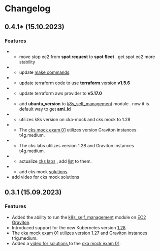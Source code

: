 # Changelog
## 0.4.1* (15.10.2023)
### Features
* + move stop ec2 from **spot request** to  **spot fleet** .  get spot ec2 more stability
* + update [make commands](..%2FREADME.MD#command)
* + update terraform code  to use **terraform** version **v1.5.6** 
* +  update terraform aws provider to **v5.17.0**
* + add **ubuntu_version** to [k8s_self_management](..%2Fterraform%2Fmodules%2Fk8s_self_managment) module . now it is default way to get **ami_id**
* +  utilizes k8s version on cka-mock and cks mock to 1.28
* + The [cks mock exam 01](..%2Ftasks%2Fcks%2Fmock%2F01)  utilizes version  Graviton instances t4g.medium.
* + The cks labs utilizes version 1.28 and Graviton instances t4g.medium.
* +  actualize  [cks labs](..%2Ftasks%2Fcks%2Flabs)  , add [list](..%2Ftasks%2Fcks%2Flabs%2FREADME.MD) to them.
* + add  cks mock [solutions](..%2Ftasks%2Fcks%2Fmock%2F01%2Fworker%2Ffiles%2Fsolutions)
* add video for cks mock solutions

## 0.3.1 (15.09.2023)
### Features
* Added the ability to run the [k8s_self_management](..%2Fterraform%2Fmodules%2Fk8s_self_managment) module on [EC2 Graviton](https://docs.aws.amazon.com/whitepapers/latest/aws-graviton-performance-testing/what-is-aws-graviton.html).
* Introduced support for the new Kubernetes version [1.28](https://github.com/kubernetes/kubernetes/blob/master/CHANGELOG/CHANGELOG-1.28.md).
* The [cka mock exam 01](..%2Ftasks%2Fcka%2Fmock%2F01)  utilizes version 1.27 and Graviton instances t4g.medium.
* Added a [video for solutions ](https://youtu.be/IZsqAPpbBxM)  to the [cka mock exam 01](..%2Ftasks%2Fcka%2Fmock%2F01).
